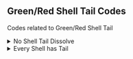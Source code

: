 ## Green/Red Shell Tail Codes

Codes related to Green/Red Shell Tail

<details>
<summary>No Shell Tail Dissolve</summary>

Green/Red/Blue Shell tail particle will never disappear

```armv7
002C6F78 EA00001E
002C7008 00000000
```
</details>

<details>
<summary>Every Shell has Tail</summary>

Every shell will have tail particle, including shells thrown by others or dropped shells

```armv7
002C8828 00000000
00503DF8 EB05F1C7
E068051C 00000010
E5900000 E3500000
112FFF1E E8BD8010
```
</details>